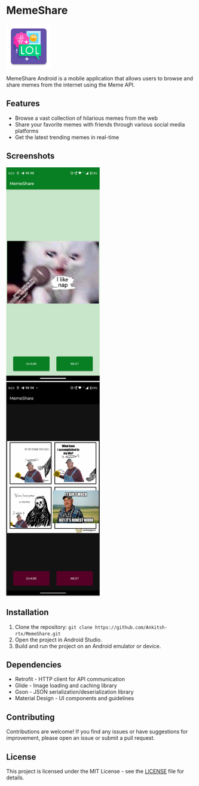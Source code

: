 # MemeShare

<img src="https://github.com/Ankitsh-rtx/MemeShare/blob/master/app/src/main/res/mipmap-xxxhdpi/ic_launcher.png" alt="MemeShare" width="120"/>

MemeShare Android is a mobile application that allows users to browse and share memes from the internet using the Meme API.

## Features

- Browse a vast collection of hilarious memes from the web
- Share your favorite memes with friends through various social media platforms
- Get the latest trending memes in real-time

## Screenshots
<p float="left">
  <img src="Screenshot_20230524-182327.png" alt="Light Theme" width="250" style="margin-right: 80px"/>
  <img src="Screenshot_20230524-182315.png" alt="Dark Theme" width="250" style="margin-right: 80px"/>
</p>

## Installation

1. Clone the repository: `git clone https://github.com/Ankitsh-rtx/MemeShare.git`
2. Open the project in Android Studio.
3. Build and run the project on an Android emulator or device.


## Dependencies

- Retrofit - HTTP client for API communication
- Glide - Image loading and caching library
- Gson - JSON serialization/deserialization library
- Material Design - UI components and guidelines

## Contributing

Contributions are welcome! If you find any issues or have suggestions for improvement, please open an issue or submit a pull request.

## License

This project is licensed under the MIT License - see the [LICENSE](LICENSE) file for details.

